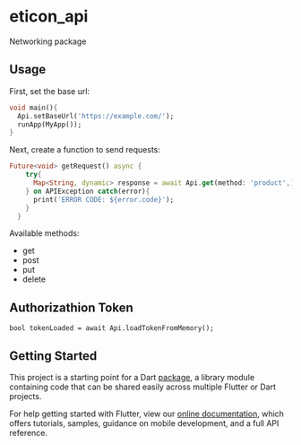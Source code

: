 # eticon_api

Networking package

## Usage

First, set the base url:
```dart
void main(){
  Api.setBaseUrl('https://example.com/');
  runApp(MyApp());
}
```

Next, create a function to send requests:
```dart
Future<void> getRequest() async {
    try{
      Map<String, dynamic> response = await Api.get(method: 'product',);
    } on APIException catch(error){
      print('ERROR CODE: ${error.code}');
    }
  }
  ```

Available methods:
  * get
  * post
  * put
  * delete

## Authorizathion Token

```bool tokenLoaded = await Api.loadTokenFromMemory();```

## Getting Started

This project is a starting point for a Dart
[package](https://flutter.dev/developing-packages/),
a library module containing code that can be shared easily across
multiple Flutter or Dart projects.

For help getting started with Flutter, view our 
[online documentation](https://flutter.dev/docs), which offers tutorials, 
samples, guidance on mobile development, and a full API reference.
